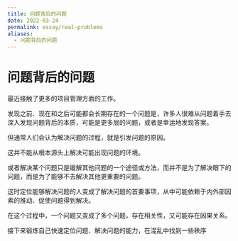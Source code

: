 ```yaml
---
title: 问题背后的问题
date: 2022-03-24
permalink: essay/real-problems
aliases:
  - 问题背后的问题
---
```

# 问题背后的问题

最近接触了更多的项目管理方面的工作。

发现之前、现在和之后可能都会长期存在的一个问题是，许多人很难从问题着手去深入发现问题背后的本质，可能是更多层的问题，或者是幸运地发现答案。

但通常人们会认为解决问题的过程，就是引发问题的原因。

这并不能从根本源头上解决可能出现问题的环境。

或者解决某个问题只是缓解其他问题的一个途径或方法，而并不是为了解决眼下的问题，而是为了能够不去解决其他更重要的问题。

这时定位能够解决问题的人变成了解决问题的首要事项，从中可能依赖于内外部因素的推动、促使问题得到解决。

在这个过程中，一个问题又变成了多个问题，存在相关性，又可能存在因果关系。

接下来锻炼自己快速定位问题、解决问题的能力，在混乱中找到一些秩序
